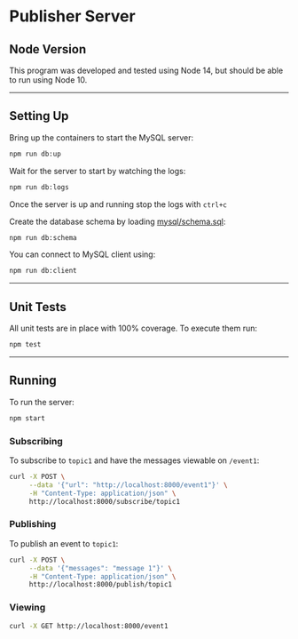 # Publisher Server

## Node Version

This program was developed and tested using Node 14, but should be able to run using Node 10.

---

## Setting Up

Bring up the containers to start the MySQL server:

```bash
npm run db:up
```

Wait for the server to start by watching the logs:

```bash
npm run db:logs
```

Once the server is up and running stop the logs with `ctrl+c`

Create the database schema by loading [mysql/schema.sql](msyql/schema.sql):

```bash
npm run db:schema
```

You can connect to MySQL client using:

```bash
npm run db:client
```

---

## Unit Tests

All unit tests are in place with 100% coverage. To execute them run:

```bash
npm test
```

---

## Running

To run the server:

```bash
npm start
```

### Subscribing

To subscribe to `topic1` and have the messages viewable on `/event1`:

```bash
curl -X POST \
     --data '{"url": "http://localhost:8000/event1"}' \
     -H "Content-Type: application/json" \
     http://localhost:8000/subscribe/topic1
```

### Publishing

To publish an event to `topic1`:

```bash
curl -X POST \
     --data '{"messages": "message 1"}' \
     -H "Content-Type: application/json" \
     http://localhost:8000/publish/topic1
```

### Viewing

```bash
curl -X GET http://localhost:8000/event1
```

